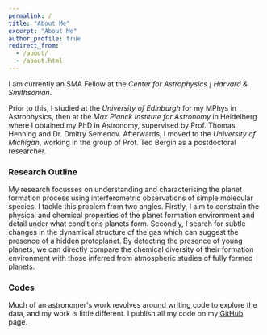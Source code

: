 ```yaml
---
permalink: /
title: "About Me"
excerpt: "About Me"
author_profile: true
redirect_from:
  - /about/
  - /about.html
---
```


I am currently an SMA Fellow at the _Center for Astrophysics \| Harvard & Smithsonian_.

Prior to this, I studied at the _University of Edinburgh_ for my MPhys in Astrophysics, then at the _Max Planck Institute for Astronomy_ in Heidelberg where I obtained my PhD in Astronomy, supervised by Prof. Thomas Henning and Dr. Dmitry Semenov. Afterwards, I moved to the _University of Michigan_, working in the group of Prof. Ted Bergin as a postdoctoral researcher.

### Research Outline

My research focusses on understanding and characterising the planet formation process using interferometric observations of simple molecular species. I tackle this problem from two angles. Firstly, I aim to constrain the physical and chemical properties of the planet formation environment and detail under what conditions planets form. Secondly, I search for subtle changes in the dynamical structure of the gas which can suggest the presence of a hidden protoplanet. By detecting the presence of young planets, we can directly compare the chemical diversity of their formation environment with those inferred from atmospheric studies of fully formed planets.

### Codes

Much of an astronomer's work revolves around writing code to explore the data, and my work is little different. I publish all my code on my [GitHub](https://github.com/richteague) page.
